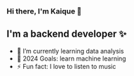 ### Hi there, I'm Kaique 👋

## I'm a backend developer ✨

- 🌱 I’m currently learning data analysis
- 🥅 2024 Goals: learn machine learning
- ⚡ Fun fact: I love to listen to music
